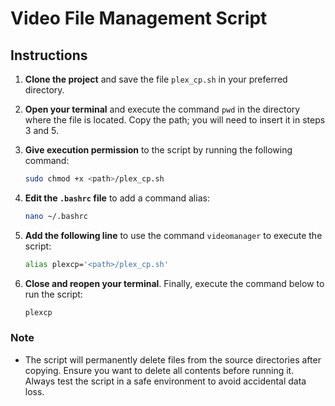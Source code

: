 # Video File Management Script

## Instructions

1. **Clone the project** and save the file `plex_cp.sh` in your preferred directory.

2. **Open your terminal** and execute the command `pwd` in the directory where the file is located. Copy the path; you will need to insert it in steps 3 and 5.

3. **Give execution permission** to the script by running the following command:
   ```bash
   sudo chmod +x <path>/plex_cp.sh
   ```

4. **Edit the `.bashrc` file** to add a command alias:
   ```bash
   nano ~/.bashrc
   ```

5. **Add the following line** to use the command `videomanager` to execute the script:
   ```bash
   alias plexcp='<path>/plex_cp.sh'
   ```

6. **Close and reopen your terminal**. Finally, execute the command below to run the script:
   ```bash
   plexcp
   ```

### Note
- The script will permanently delete files from the source directories after copying. Ensure you want to delete all contents before running it. Always test the script in a safe environment to avoid accidental data loss.
